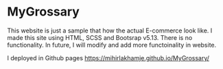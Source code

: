 # MyGrossary
This website is just a sample that how the actual E-commerce look like.
I made this site using HTML, SCSS and Bootsrap v5.13.
There is no functionality.
In future, I will modify and add more functoinality in website.

I deployed in Github pages
https://mihirlakhamje.github.io/MyGrossary/
